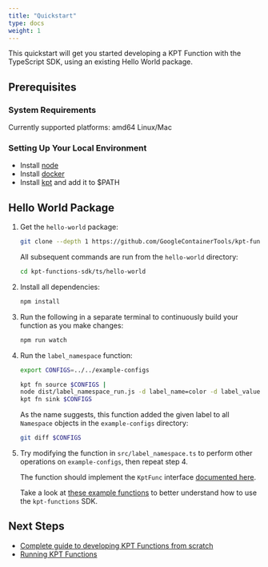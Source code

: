 ```yaml
---
title: "Quickstart"
type: docs
weight: 1
---
```


This quickstart will get you started developing a KPT Function with the TypeScript SDK,
using an existing Hello World package.

## Prerequisites

### System Requirements

Currently supported platforms: amd64 Linux/Mac

### Setting Up Your Local Environment

- Install [node][download-node]
- Install [docker][install-docker]
- Install [kpt][download-kpt] and add it to \$PATH

## Hello World Package

1. Get the `hello-world` package:

   ```sh
   git clone --depth 1 https://github.com/GoogleContainerTools/kpt-functions-sdk.git
   ```

   All subsequent commands are run from the `hello-world` directory:

   ```sh
   cd kpt-functions-sdk/ts/hello-world
   ```

1. Install all dependencies:

   ```sh
   npm install
   ```

1. Run the following in a separate terminal to continuously build your function as you make changes:

   ```sh
   npm run watch
   ```

1. Run the `label_namespace` function:

   ```sh
   export CONFIGS=../../example-configs

   kpt fn source $CONFIGS |
   node dist/label_namespace_run.js -d label_name=color -d label_value=orange |
   kpt fn sink $CONFIGS
   ```

   As the name suggests, this function added the given label to all `Namespace` objects
   in the `example-configs` directory:

   ```sh
   git diff $CONFIGS
   ```

1. Try modifying the function in `src/label_namespace.ts` to perform other operations
   on `example-configs`, then repeat step 4.

   The function should implement the `KptFunc` interface [documented here][api-kptfunc].

   Take a look at [these example functions][demo-funcs] to better understand how to use
   the `kpt-functions` SDK.

## Next Steps

- [Complete guide to developing KPT Functions from scratch](../develop)
- [Running KPT Functions](../../run)

[download-node]: https://nodejs.org/en/download/
[install-node]: https://github.com/nodejs/help/wiki/Installation
[install-docker]: https://docs.docker.com/v17.09/engine/installation
[download-kpt]: https://github.com/GoogleContainerTools/kpt
[demo-funcs]: https://github.com/GoogleContainerTools/kpt-functions-sdk/tree/master/ts/demo-functions/src
[api-kptfunc]: https://googlecontainertools.github.io/kpt-functions-sdk/docs/api/interfaces/_types_.kptfunc.html
